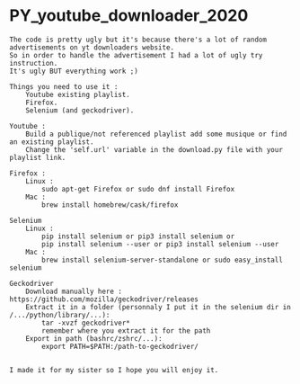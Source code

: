 # PY_youtube_downloader_2020
    The code is pretty ugly but it's because there's a lot of random advertisements on yt downloaders website.
    So in order to handle the advertisement I had a lot of ugly try instruction.
    It's ugly BUT everything work ;)

    Things you need to use it :
        Youtube existing playlist.
        Firefox.
        Selenium (and geckodriver).

    Youtube :
        Build a publique/not referenced playlist add some musique or find an existing playlist.
        Change the 'self.url' variable in the download.py file with your playlist link.

    Firefox :
        Linux :
            sudo apt-get Firefox or sudo dnf install Firefox
        Mac :
            brew install homebrew/cask/firefox

    Selenium
        Linux :
            pip install selenium or pip3 install selenium or
            pip install selenium --user or pip3 install selenium --user
        Mac :
            brew install selenium-server-standalone or sudo easy_install selenium

    Geckodriver
        Download manually here : https://github.com/mozilla/geckodriver/releases
        Extract it in a folder (personnaly I put it in the selenium dir in /.../python/library/...):
            tar -xvzf geckodriver*
            remember where you extract it for the path
        Export in path (bashrc/zshrc/...):
            export PATH=$PATH:/path-to-geckodriver/


    I made it for my sister so I hope you will enjoy it.